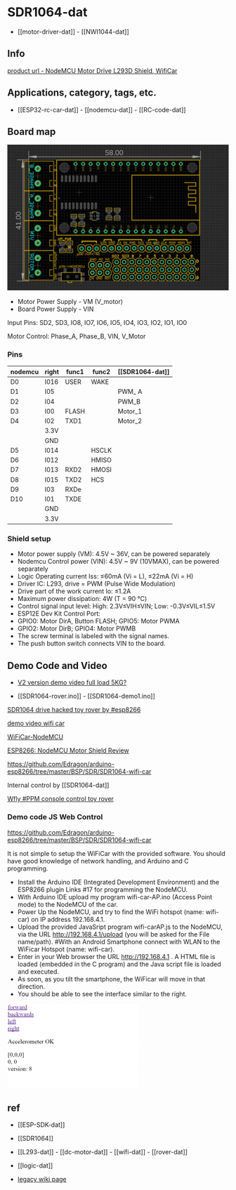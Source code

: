 
# SDR1064-dat

- [[motor-driver-dat]] - [[NWI1044-dat]]

## Info 
 
[product url - NodeMCU Motor Drive L293D Shield, WifiCar](https://www.electrodragon.com/product/wificar-nodemcu-motor-shield/)
 
## Applications, category, tags, etc. 

- [[ESP32-rc-car-dat]] - [[nodemcu-dat]] - [[RC-code-dat]]



## Board map 

![](2025-03-25-15-56-06.png)

- Motor Power Supply - VM (V_motor)
- Board Power Supply - VIN 

Input Pins: SD2, SD3, IO8, IO7, IO6, IO5, IO4, IO3, IO2, IO1, IO0

Motor Control: Phase_A, Phase_B, VIN, V_Motor

### Pins 

| nodemcu | right | func1 | func2 | [[SDR1064-dat]] |
| ------- | ----- | ----- | ----- | --------------- |
| D0      | I016  | USER  | WAKE  |                 |
| D1      | I05   |       |       | PWM_ A          |
| D2      | I04   |       |       | PWM_B           |
| D3      | I00   | FLASH |       | Motor_1         |
| D4      | I02   | TXD1  |       | Motor_2         |
|         | 3.3V  |       |       |                 |
|         | GND   |       |       |                 |
| D5      | I014  |       | HSCLK |                 |
| D6      | I012  |       | HMISO |                 |
| D7      | I013  | RXD2  | HMOSI |                 |
| D8      | I015  | TXD2  | HCS   |                 |
| D9      | I03   | RXDe  |       |                 |
| D10     | I01   | TXDE  |       |                 |
|         | GND   |       |       |                 |
|         | 3.3V  |       |       |                 |


### Shield setup

* Motor power supply (VM): 4.5V ~ 36V, can be powered separately
* Nodemcu Control power (VIN): 4.5V ~ 9V (10VMAX), can be powered separately
* Logic Operating current Iss: ≤60mA (Vi = L), ≤22mA (Vi = H)
* Driver IC: L293, drive = PWM (Pulse Wide Modulation)
* Drive part of the work current Io: ≤1.2A
* Maximum power dissipation: 4W (T = 90 ℃)
* Control signal input level: High: 2.3V≤VIH≤VIN; Low: -0.3V≤VIL≤1.5V
* ESP12E Dev Kit Control Port:
* GPIO0: Motor DirA, Button FLASH; GPIO5: Motor PWMA
* GPIO2: Motor DirB; GPIO4: Motor PWMB
* The screw terminal is labeled with the signal names.
* The push button switch connects VIN to the board.


## Demo Code and Video

- [V2 version demo video full load 5KG? ](https://t.me/electrodragon3/372)


- [[SDR1064-rover.ino]] - [[SDR1064-demo1.ino]]

[SDR1064 drive hacked toy rover by #esp8266](https://t.me/electrodragon3/364)

[demo video wifi car](https://www.youtube.com/watch?v=fbAj6JJp9aE)

[WiFiCar-NodeMCU](http://www.rudiswiki.de/wiki9/WiFiCar-NodeMCU)

[ESP8266: NodeMCU Motor Shield Review](http://blog.squix.ch/2015/09/esp8266-nodemcu-motor-shield-review.html)


https://github.com/Edragon/arduino-esp8266/tree/master/BSP/SDR/SDR1064-wifi-car

Internal control by [[SDR1064-dat]]

[Wfly #PPM console control toy rover](https://t.me/electrodragon3/369)



### Demo code JS Web Control 

https://github.com/Edragon/arduino-esp8266/tree/master/BSP/SDR/SDR1064-wifi-car

It is not simple to setup the WiFiCar with the provided software. You should have good knowledge of network handling, and Arduino and C programming. 

- Install the Arduino IDE (Integrated Development Environment) and the ESP8266 plugin Links #17 for programming the NodeMCU.
- With Arduino IDE upload my program wifi-car-AP.ino (Access Point mode) to the NodeMCU of the car.
- Power Up the NodeMCU, and try to find the WiFi hotspot (name: wifi-car) on IP address 192.168.4.1.
- Upload the provided JavaSript program wifi-carAP.js to the NodeMCU, via the URL http://192.168.4.1/upload (you will be asked for the File name/path).
#With an Android Smartphone connect with WLAN to the WiFicar Hotspot (name: wifi-car).
- Enter in your Web browser the URL http://192.168.4.1 . A HTML file is loaded (embedded in the C program) and the Java script file is loaded and executed.
- As soon, as you tilt the smartphone, the WiFicar will move in that direction.
- You should be able to see the interface similar to the right.

![](2025-05-08-14-42-09.png)




## ref 

- [[ESP-SDK-dat]]
 
- [[SDR1064]] 

- [[L293-dat]] - [[dc-motor-dat]] - [[wifi-dat]] - [[rover-dat]]
 
- [[logic-dat]]


- [legacy wiki page ](https://www.electrodragon.com/w/WifiCar)
 